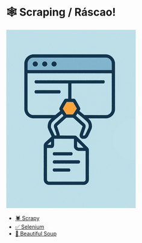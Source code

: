 # 🕸️ Scraping / Ráscao!

![scraping](images/scraper/scraper.png#derecha "Scraping web")

- [🕷️ Scrapy](scraping-scrapy.md)
- [✅ Selenium](scraping-selenium.md)
- [🥫 Beautiful Soup](scraping-bs.md)